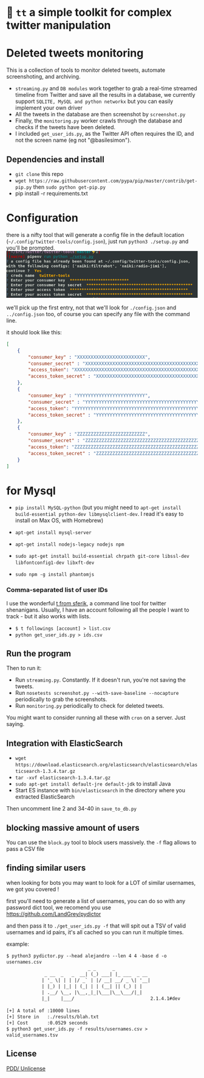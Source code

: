 🎩 `tt` a simple toolkit for complex twitter manipulation
=====

# Deleted tweets monitoring

This is a collection of tools to monitor deleted tweets, automate screenshoting, and archiving.

* `streaming.py` and `DB modules` work together to grab a real-time streamed timeline from Twitter and save all the results in a database, we currently support `SQLITE, MySQL and python networkx` but you can easily implement your own driver
* All the tweets in the database are then screenshot by `screenshot.py`
* Finally, the `monitoring.py` worker crawls through the database and checks if the tweets have been deleted.
* I included `get_user_ids.py`, as the Twitter API often requires the ID, and not the screen name (eg not "@basilesimon").

## Dependencies and install
* `git clone` this repo
* `wget https://raw.githubusercontent.com/pypa/pip/master/contrib/get-pip.py`
then `sudo python get-pip.py`
* pip install -r requirements.txt

# Configuration
there is a nifty tool that will generate a config file in the default location (`~/.config/twitter-tools/config.json`), just run `python3 ./setup.py` and you'll be prompted.
![screenshot](./config-screenshot.png)


we'll pick up the first entry, not that we'll look for `./config.json` and
`../config.json` too, of course you can specify any file with the command
line.

it should look like this:
```json
[
    {
        "consumer_key" : "XXXXXXXXXXXXXXXXXXXXXXXXX",
        "consumer_secret" : "XXXXXXXXXXXXXXXXXXXXXXXXXXXXXXXXXXXXXXXXXXXXXXXXXX",
        "access_token": "XXXXXXXXXXXXXXXXXXXXXXXXXXXXXXXXXXXXXXXXXXXXXXXXXX",
        "access_token_secret" : "XXXXXXXXXXXXXXXXXXXXXXXXXXXXXXXXXXXXXXXXXXXXX"
    },
    {
        "consumer_key" : "YYYYYYYYYYYYYYYYYYYYYYYYY",
        "consumer_secret" : "YYYYYYYYYYYYYYYYYYYYYYYYYYYYYYYYYYYYYYYYYYYYYYYYYY",
        "access_token": "YYYYYYYYYYYYYYYYYYYYYYYYYYYYYYYYYYYYYYYYYYYYYYYYYY",
        "access_token_secret" : "YYYYYYYYYYYYYYYYYYYYYYYYYYYYYYYYYYYYYYYYYYYYY"
    },
    {
        "consumer_key" : "ZZZZZZZZZZZZZZZZZZZZZZZZZ",
        "consumer_secret" : "ZZZZZZZZZZZZZZZZZZZZZZZZZZZZZZZZZZZZZZZZZZZZZZZZZZ",
        "access_token": "ZZZZZZZZZZZZZZZZZZZZZZZZZZZZZZZZZZZZZZZZZZZZZZZZZZ",
        "access_token_secret" : "ZZZZZZZZZZZZZZZZZZZZZZZZZZZZZZZZZZZZZZZZZZZZZ"
    }
]
```


# for Mysql
* `pip install MySQL-python` (but you might need to `apt-get install
  build-essential python-dev libmysqlclient-dev`. I read it's easy to install
  on Max OS, with Homebrew)
* `apt-get install mysql-server` 

* `apt-get install nodejs-legacy nodejs npm`
* `sudo apt-get install build-essential chrpath git-core libssl-dev libfontconfig1-dev libxft-dev`
* `sudo npm -g install phantomjs`

### Comma-separated list of user IDs
I use the wonderful [t from sferik](https://github.com/sferik/t), a command line tool for twitter shenanigans.
Usually, I have an account following all the people I want to track - but it also works with lists.

* `$ t followings [account] > list.csv`
* `python get_user_ids.py > ids.csv`

## Run the program
Then to run it:
* Run `streaming.py`. Constantly. If it doesn't run, you're not saving the tweets.
* Run `nosetests screenshot.py --with-save-baseline --nocapture` periodically to grab the screenshots.
* Run `monitoring.py` periodically to check for deleted tweets.

You might want to consider running all these with `cron` on a server. Just saying.

## Integration with ElasticSearch
* `wget https://download.elasticsearch.org/elasticsearch/elasticsearch/elasticsearch-1.3.4.tar.gz`
* `tar -xvf elasticsearch-1.3.4.tar.gz`
* `sudo apt-get install default-jre default-jdk` to install Java
* Start ES instance with `bin/elasticsearch` in the directory where you extracted ElasticSearch

Then uncomment line 2 and 34-40 in `save_to_db.py`

## blocking massive amount of users
You can use the `block.py` tool to block users massively.
the `-f` flag allows to pass a CSV file

## finding similar users
when looking for bots you may want to look for a LOT of similar usernames, we got you covered !

first you'll need to generate a list of usernames, you can do so with any password dict tool,
we recomend you use https://github.com/LandGrey/pydictor

and then pass it to `./get_user_ids.py -f` that will spit out a TSV of valid usernames and id
pairs, it's all cached so you can run it multiple times.

example:

``` shell
$ python3 pydictor.py --head alejandro --len 4 4 -base d -o usernames.csv
                              _ _      _
              _ __  _   _  __| (_) ___| |_ ___  _ __
             | '_ \| | | |/ _` | |/ __| __/ _ \| '__|
             | |_) | |_| | (_| | | (__| || (_) | |
             | .__/ \__, |\__,_|_|\___|\__\___/|_|
             |_|    |___/                            2.1.4.1#dev

[+] A total of :10000 lines
[+] Store in   :./results/blah.txt
[+] Cost       :0.0529 seconds
$ python3 get_user_ids.py -f results/usernames.csv > valid_usernames.tsv
```

## License
[PDD/ Unlicense](http://choosealicense.com/licenses/unlicense/)
